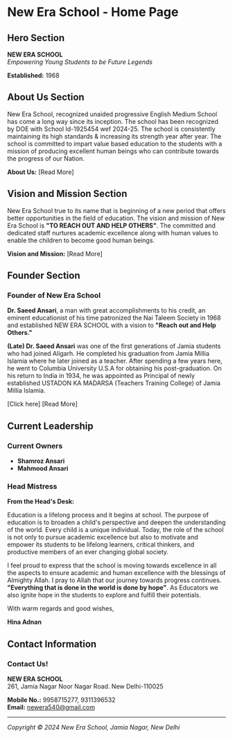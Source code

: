 # New Era School - Home Page

## Hero Section

**NEW ERA SCHOOL**  
_Empowering Young Students to be Future Legends_

**Established:** 1968

## About Us Section

New Era School, recognized unaided progressive English Medium School has come a long way since its inception. The school has been recognized by DOE with School Id-1925454 wef 2024-25. The school is consistently maintaining its high standards & increasing its strength year after year. The school is committed to impart value based education to the students with a mission of producing excellent human beings who can contribute towards the progress of our Nation.

**About Us:** [Read More]

## Vision and Mission Section

New Era School true to its name that is beginning of a new period that offers better opportunities in the field of education. The vision and mission of New Era School is **"TO REACH OUT AND HELP OTHERS"**. The committed and dedicated staff nurtures academic excellence along with human values to enable the children to become good human beings.

**Vision and Mission:** [Read More]

## Founder Section

### Founder of New Era School

**Dr. Saeed Ansari**, a man with great accomplishments to his credit, an eminent educationist of his time patronized the Nai Taleem Society in 1968 and established NEW ERA SCHOOL with a vision to **"Reach out and Help Others."**

**(Late) Dr. Saeed Ansari** was one of the first generations of Jamia students who had joined Aligarh. He completed his graduation from Jamia Millia Islamia where he later joined as a teacher. After spending a few years here, he went to Columbia University U.S.A for obtaining his post-graduation. On his return to India in 1934, he was appointed as Principal of newly established USTADON KA MADARSA (Teachers Training College) of Jamia Millia Islamia.

[Click here] [Read More]

## Current Leadership

### Current Owners

- **Shamroz Ansari**
- **Mahmood Ansari**

### Head Mistress

**From the Head's Desk:**

Education is a lifelong process and it begins at school. The purpose of education is to broaden a child's perspective and deepen the understanding of the world. Every child is a unique individual. Today, the role of the school is not only to pursue academic excellence but also to motivate and empower its students to be lifelong learners, critical thinkers, and productive members of an ever changing global society.

I feel proud to express that the school is moving towards excellence in all the aspects to ensure academic and human excellence with the blessings of Almighty Allah. I pray to Allah that our journey towards progress continues. **"Everything that is done in the world is done by hope"**. As Educators we also ignite hope in the students to explore and fulfill their potentials.

With warm regards and good wishes,

**Hina Adnan**

## Contact Information

### Contact Us!

**NEW ERA SCHOOL**  
261, Jamia Nagar Noor Nagar Road. New Delhi-110025

**Mobile No.:** 9958715277, 9311396532  
**Email:** newera540@gmail.com

---

_Copyright © 2024 New Era School, Jamia Nagar, New Delhi_
